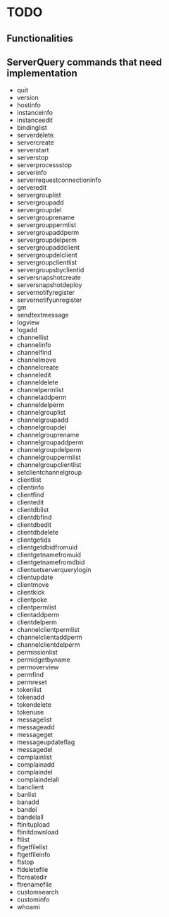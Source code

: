 TODO
====

Functionalities
---------------

ServerQuery commands that need implementation
---------------------------------------------

- quit
- version
- hostinfo
- instanceinfo
- instanceedit
- bindinglist
- serverdelete
- servercreate
- serverstart
- serverstop
- serverprocessstop
- serverinfo
- serverrequestconnectioninfo
- serveredit
- servergrouplist
- servergroupadd
- servergroupdel
- servergrouprename
- servergrouppermlist
- servergroupaddperm
- servergroupdelperm
- servergroupaddclient
- servergroupdelclient
- servergroupclientlist
- servergroupsbyclientid
- serversnapshotcreate
- serversnapshotdeploy
- servernotifyregister
- servernotifyunregister
- gm
- sendtextmessage
- logview
- logadd
- channellist
- channelinfo
- channelfind
- channelmove
- channelcreate
- channeledit
- channeldelete
- channelpermlist
- channeladdperm
- channeldelperm
- channelgrouplist
- channelgroupadd
- channelgroupdel
- channelgrouprename
- channelgroupaddperm
- channelgroupdelperm
- channelgrouppermlist
- channelgroupclientlist
- setclientchannelgroup
- clientlist
- clientinfo
- clientfind
- clientedit
- clientdblist
- clientdbfind
- clientdbedit
- clientdbdelete
- clientgetids
- clientgetdbidfromuid
- clientgetnamefromuid
- clientgetnamefromdbid
- clientsetserverquerylogin
- clientupdate
- clientmove
- clientkick
- clientpoke
- clientpermlist
- clientaddperm
- clientdelperm
- channelclientpermlist
- channelclientaddperm
- channelclientdelperm
- permissionlist
- permidgetbyname
- permoverview
- permfind
- permreset
- tokenlist
- tokenadd
- tokendelete
- tokenuse
- messagelist
- messageadd
- messageget
- messageupdateflag
- messagedel
- complainlist
- complainadd
- complaindel
- complaindelall
- banclient
- banlist
- banadd
- bandel
- bandelall
- ftinitupload
- ftinitdownload
- ftlist
- ftgetfilelist
- ftgetfileinfo
- ftstop
- ftdeletefile
- ftcreatedir
- ftrenamefile
- customsearch
- custominfo
- whoami